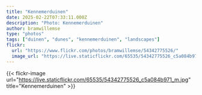 ```yaml
---
title: "Kennemerduinen"
date: 2025-02-22T07:33:11.000Z
description: "Photo: Kennemerduinen"
author: bramwillemse
type: "photos"
tags: ["duinen", "dunes", "kennemerduinen", "landscapes"]
flickr:
  url: "https://www.flickr.com/photos/bramwillemse/54342775526/"
  image_url: "https://live.staticflickr.com/65535/54342775526_c5a084b971_m.jpg"
---
```


{{< flickr-image url="https://live.staticflickr.com/65535/54342775526_c5a084b971_m.jpg" title="Kennemerduinen" >}}
